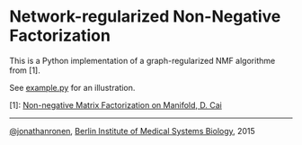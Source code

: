 # Network-regularized Non-Negative Factorization
This is a Python implementation of a graph-regularized NMF algorithme from [1].

See [example.py](blob/master/example.py) for an illustration.

[1]:	[Non-negative Matrix Factorization on Manifold, D. Cai](https://www.google.de/url?sa=t&rct=j&q=&esrc=s&source=web&cd=2&cad=rja&uact=8&ved=0ahUKEwiA2eHVyczJAhWG_A4KHQcyBkAQFggsMAE&url=http%3A%2F%2Fieeexplore.ieee.org%2Fxpls%2Fabs_all.jsp%3Farnumber%3D4781101&usg=AFQjCNGL7cbPUJX8Ng1jVZT_jXmjOsfP6Q&sig2=Wv3Vg_uuTQbbTCz8aBtBSA)

-----------------------
[@jonathanronen](https://github.com/jonathanronen), [Berlin Institute of Medical Systems Biology](https://www.mdc-berlin.de/bimsb), 2015